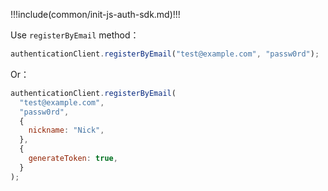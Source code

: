 !!!include(common/init-js-auth-sdk.md)!!!

Use `registerByEmail` method：


```javascript
authenticationClient.registerByEmail("test@example.com", "passw0rd");
```

Or：

```javascript
authenticationClient.registerByEmail(
  "test@example.com",
  "passw0rd",
  {
    nickname: "Nick",
  },
  {
    generateToken: true,
  }
);
```
